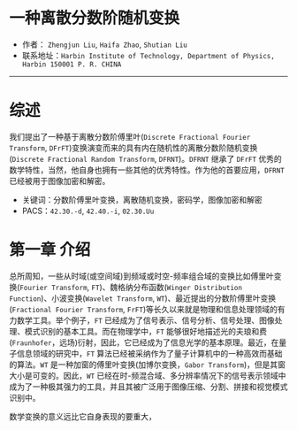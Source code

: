 # 一种离散分数阶随机变换
* 作者： `Zhengjun Liu`, `Haifa Zhao`, `Shutian Liu`
* 联系地址：`Harbin Institute of Technology, Department of Physics, Harbin 150001 P. R. CHINA`

---

# 综述
我们提出了一种基于离散分数阶傅里叶(`Discrete Fractional Fourier Transform`, `DFrFT`)变换演变而来的具有内在随机性的离散分数阶随机变换(`Discrete Fractional Random Transform`, `DFRNT`)。`DFRNT` 继承了 `DFrFT` 优秀的数学特性，当然，他自身也拥有一些其他的优秀特性。作为他的首要应用，`DFRNT` 已经被用于图像加密和解密。

* 关键词：分数阶傅里叶变换，离散随机变换，密码学，图像加密和解密
* PACS：`42.30.-d`, `42.40.-i`, `02.30.Uu`

# 第一章 介绍
总所周知，一些从时域(或空间域)到频域或时空-频率组合域的变换比如傅里叶变换(`Fourier Transform`, `FT`)、魏格纳分布函数(`Winger Distribution Function`)、小波变换(`Wavelet Transform`, `WT`)、最近提出的分数阶傅里叶变换(`Fractional Fourier Transform`, `FrFT`)等长久以来就是物理和信息处理领域的有力数学工具。举个例子，`FT` 已经成为了信号表示、信号分析、信号处理、图像处理、模式识别的基本工具。而在物理学中，`FT` 能够很好地描述光的夫琅和费(`Fraunhofer`，远场)衍射，因此，它已经成为了信息光学的基本原理。最近，在量子信息领域的研究中，`FT` 算法已经被采纳作为了量子计算机中的一种高效而基础的算法。`WT` 是一种加窗的傅里叶变换(加博尔变换，`Gabor Transform`)，但是其窗大小是可变的。因此，`WT` 已经在时-频混合域、多分辨率情况下的信号表示领域中成为了一种极其强力的工具，并且其被广泛用于图像压缩、分割、拼接和视觉模式识别中。

数学变换的意义远比它自身表现的要重大，
